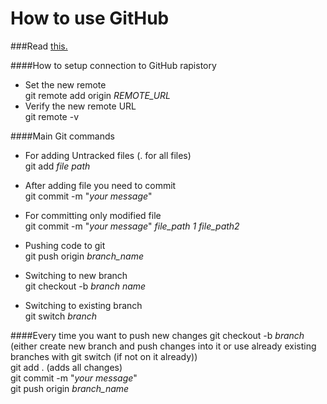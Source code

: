 # How to use GitHub

###Read [this.](https://docs.github.com/en/get-started/importing-your-projects-to-github/importing-source-code-to-github/adding-locally-hosted-code-to-github)

####How to setup connection to GitHub rapistory
* Set the new remote  
git remote add origin *REMOTE_URL*
* Verify the new remote URL  
git remote -v


####Main Git commands

* For adding Untracked files (. for all files)  
git add *file path*

* After adding file you need to commit  
git commit -m "*your message*"

* For committing only modified file  
git commit -m "*your message*" *file_path 1* *file_path2*

* Pushing code to git  
git push origin  *branch_name*

* Switching to new branch  
git checkout -b *branch name*

* Switching to existing branch  
git switch *branch*


####Every time you want to push new changes
git checkout -b *branch* (either create new branch and push changes into it or use already existing branches with git switch (if not on it already))  
git add . (adds all changes)  
git commit -m "*your message*"  
git push origin  *branch_name*




